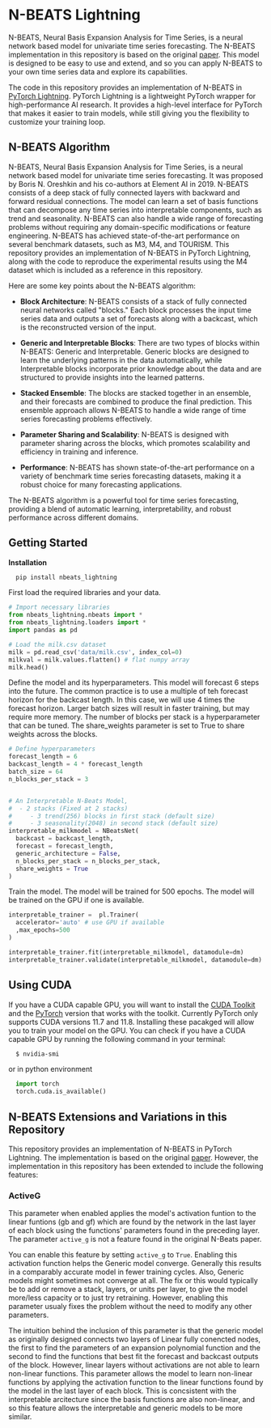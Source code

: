 # N-BEATS Lightning


N-BEATS, Neural Basis Expansion Analysis for Time Series, is a neural network based model for univariate time series forecasting. The N-BEATS implementation in this repository is based on the original [paper](https://arxiv.org/pdf/1905.10437.pdf.).  This model is designed to be easy to use and extend, and so you can apply N-BEATS to your own time series data and explore its capabilities.

The code in this repository provides an implementation of N-BEATS in [PyTorch Lightning](https://lightning.ai/docs/pytorch/stable/). PyTorch Lightning is a lightweight PyTorch wrapper for high-performance AI research. It provides a high-level interface for PyTorch that makes it easier to train models, while still giving you the flexibility to customize your training loop. 


## N-BEATS Algorithm

N-BEATS, Neural Basis Expansion Analysis for Time Series, is a neural network based model for univariate time series forecasting. It was proposed by Boris N. Oreshkin and his co-authors at Element AI in 2019. N-BEATS consists of a deep stack of fully connected layers with backward and forward residual connections. The model can learn a set of basis functions that can decompose any time series into interpretable components, such as trend and seasonality. N-BEATS can also handle a wide range of forecasting problems without requiring any domain-specific modifications or feature engineering. N-BEATS has achieved state-of-the-art performance on several benchmark datasets, such as M3, M4, and TOURISM. This repository provides an implementation of N-BEATS in PyTorch Lightning, along with the code to reproduce the experimental results using the M4 dataset which is included as a reference in this repository. 

Here are some key points about the N-BEATS algorithm:

- **Block Architecture**:
  N-BEATS consists of a stack of fully connected neural networks called "blocks." Each block processes the input time series data and outputs a set of forecasts along with a backcast, which is the reconstructed version of the input.

- **Generic and Interpretable Blocks**:
  There are two types of blocks within N-BEATS: Generic and Interpretable. Generic blocks are designed to learn the underlying patterns in the data automatically, while Interpretable blocks incorporate prior knowledge about the data and are structured to provide insights into the learned patterns.

- **Stacked Ensemble**:
  The blocks are stacked together in an ensemble, and their forecasts are combined to produce the final prediction. This ensemble approach allows N-BEATS to handle a wide range of time series forecasting problems effectively.

- **Parameter Sharing and Scalability**:
  N-BEATS is designed with parameter sharing across the blocks, which promotes scalability and efficiency in training and inference.

- **Performance**:
  N-BEATS has shown state-of-the-art performance on a variety of benchmark time series forecasting datasets, making it a robust choice for many forecasting applications.

The N-BEATS algorithm is a powerful tool for time series forecasting, providing a blend of automatic learning, interpretability, and robust performance across different domains.

## Getting Started

**Installation**
```bash
  pip install nbeats_lightning
```

First load the required libraries and your data.

```python
# Import necessary libraries
from nbeats_lightning.nbeats import *
from nbeats_lightning.loaders import *
import pandas as pd

# Load the milk.csv dataset
milk = pd.read_csv('data/milk.csv', index_col=0)
milkval = milk.values.flatten() # flat numpy array
milk.head()
```

Define the model and its hyperparameters. This model will forecast 6 steps into the future. The common practice is to use a multiple of teh forecast horizon for the backcast length.  In this case, we will use 4 times the forecast horizon. Larger batch sizes will result in faster training, but may require more memory.  The number of blocks per stack is a hyperparameter that can be tuned.  The share_weights parameter is set to True to share weights across the blocks.

```python
# Define hyperparameters
forecast_length = 6
backcast_length = 4 * forecast_length
batch_size = 64
n_blocks_per_stack = 3


# An Interpretable N-Beats Model, 
#  - 2 stacks (Fixed at 2 stacks)
#     - 3 trend(256) blocks in first stack (default size)
#     - 3 seasonality(2048) in second stack (default size)
interpretable_milkmodel = NBeatsNet(
  backcast = backcast_length,
  forecast = forecast_length, 
  generic_architecture = False,
  n_blocks_per_stack = n_blocks_per_stack,
  share_weights = True  
)

```

Train the model. The model will be trained for 500 epochs.  The model will be trained on the GPU if one is available.

```python
interpretable_trainer =  pl.Trainer(
  accelerator='auto' # use GPU if available
  ,max_epochs=500
)

interpretable_trainer.fit(interpretable_milkmodel, datamodule=dm)
interpretable_trainer.validate(interpretable_milkmodel, datamodule=dm)  
```

## Using CUDA

If you have a CUDA capable GPU, you will want to install the [CUDA Toolkit](https://developer.nvidia.com/cuda-toolkit) and the [PyTorch](https://pytorch.org/get-started/locally/) version that works with the toolkit.  Currently PyTorch only supports CUDA versions 11.7 and 11.8.  Installing these pacakged will allow you to train your model on the GPU.  You can check if you have a CUDA capable GPU by running the following command in your terminal:

```bash
  $ nvidia-smi
```

or in python environment

```python
  import torch
  torch.cuda.is_available()
```

## N-BEATS Extensions and Variations in this Repository

This repository provides an implementation of N-BEATS in PyTorch Lightning. The implementation is based on the original [paper](https://arxiv.org/pdf/1905.10437.pdf). However, the implementation in this repository has been extended to include the following features:

### ActiveG

This parameter when enabled applies the model's activation funtion to the linear funtions (gb and gf) which are found by the network in the last layer of each block using the functions' parameters found in the preceding layer. The parameter `active_g` is not a feature found in the original N-Beats paper.

You can enable this feature by setting `active_g` to `True`.  Enabling this activation function helps the Generic model converge.  Generally this results in a comparably accurate model in fewer training cycles.  Also, Generic models might sometimes not converge at all.  The fix or this would typically be to add or remove a stack, layers, or units per layer, to give the model more/less capacity or to just try retraining. However, enabling this parameter usualy fixes the problem without the need to modify any other parameters.

The intuition behind the inclusion of this parameter is that the generic model as originally designed connects two layers 
of Linear fully conencted nodes, the first to find the parameters of an expansion polynomial function and the second to find the functions that best fit the forecast and backcast outputs of the block. However, linear layers without activations are not able to learn non-linear functions.  This parameter allows the model to learn non-linear functions by applying the activation function to the linear functions found by the model in the last layer of each block.  This is concsistent with the interpretable arcitecture since the basis functions are also non-linear, and so this feature allows the interpretable and generic models to be more similar.
